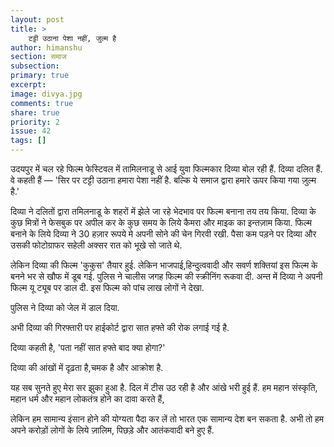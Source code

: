 ```yaml
---
layout: post
title: >
    टट्टी उठाना पेशा नहीं, जुल्म है
author: himanshu
section: समाज
subsection:
primary: true
excerpt:
image: divya.jpg
comments: true
share: true
priority: 2
issue: 42
tags: []
---
```


उदयपुर में चल रहे फिल्म फेस्टिवल में तामिलनाडू से आई युवा फिल्मकार दिव्या बोल रही हैं. दिव्या दलित हैं. वे कहती हैं — 'सिर पर टट्टी उठाना हमारा पेशा नहीं है. बल्कि ये समाज द्वारा हमारे ऊपर किया गया ज़ुल्म है.'

दिव्या ने दलितों द्वारा तमिलनाडू के शहरों में झेले जा रहे भेदभाव पर फिल्म बनाना तय तय किया. दिव्या के कुछ मित्रों ने फेसबुक पर अपील कर के कुछ समय के लिये कैमरा और माइक का इन्तज़ाम किया. फिल्म बनाने के लिये दिव्या ने 30 हज़ार रूपये मे अपनी सोने की चेन गिरवी रखी. पैसा कम पड़ने पर दिव्या और उसकी फोटोग्राफर सहेली अक्सर रात को भूखे सो जाते थे.

लेकिन दिव्या की फिल्म 'कुकुस' तैयार हुई. लेकिन भाजपाई,हिन्दुत्ववादी और सवर्ण शक्तियां इस फिल्म के बनने भर से खौफ में डूब गई. पुलिस ने चालीस जगह फिल्म की स्क्रीनिंग रूकवा दी. अन्त में दिव्या ने अपनी फिल्म यू ट्यूब पर डाल दी. इस फिल्म को पांच लाख लोगों ने देखा.

पुलिस ने दिव्या को जेल में डाल दिया.

अभी दिव्या की गिरफ्तारी पर हाईकोर्ट द्वारा सात हफ्ते की रोक लगाई गई है.

दिव्या कहती है, 'पता नहीं सात हफ्ते बाद क्या होगा?'

दिव्या की आंखों में दृढ़ता है,चमक है और आक्रोश है.

यह सब सुनते हुए मेरा सर झुका हुआ है. दिल में टीस उठ रही है और आंखे भरी हुई हैं. हम महान संस्कृति, महान धर्म और महान लोकतंत्र होने का दावा करते हैं,

लेकिन हम सामान्य इंसान होने की योग्यता पैदा कर लें तो भारत एक सामान्य देश बन सकता है. अभी तो हम अपने करोड़ों लोगों के लिये ज़ालिम, पिछड़े और आतंकवादी बने हुए हैं.